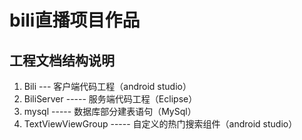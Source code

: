 # bili直播项目作品
## 工程文档结构说明
1. Bili --- 客户端代码工程（android studio）
2. BiliServer  -----   服务端代码工程（Eclipse）
3. mysql       -----   数据库部分建表语句（MySql）
4. TextViewViewGroup ----- 自定义的热门搜索组件（android studio）

